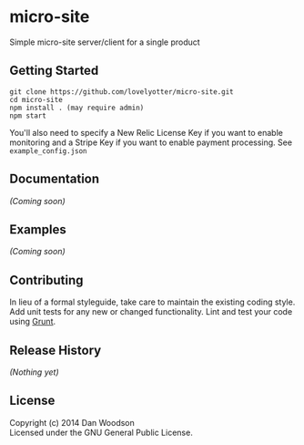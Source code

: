# micro-site

Simple micro-site server/client for a single product

## Getting Started
``` shell
git clone https://github.com/lovelyotter/micro-site.git
cd micro-site
npm install . (may require admin)
npm start
```
You'll also need to specify a New Relic License Key if you want to enable monitoring and a Stripe Key if you want to enable payment processing. See `example_config.json`


## Documentation
_(Coming soon)_

## Examples
_(Coming soon)_

## Contributing
In lieu of a formal styleguide, take care to maintain the existing coding style. Add unit tests for any new or changed functionality. Lint and test your code using [Grunt](http://gruntjs.com/).

## Release History
_(Nothing yet)_

## License
Copyright (c) 2014 Dan Woodson  
Licensed under the GNU General Public License.
